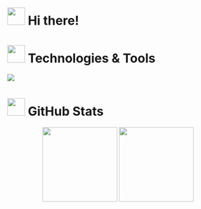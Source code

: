 <h1><img src="" width="40" height="40"> Hi there!</h1> 

<h1><img src="" width="40" height="40"> Technologies & Tools</h1>

![](https://simpleicons.org/icons/csharp.svg)

<h1><img src="octocats/mona-loading.gif" width="40" height="40"> GitHub Stats</h1>

<div align="center">
  <img height="170em" src="https://github-readme-stats.vercel.app/api?username=crashmax-dev&layout=compact&show_icons=true&theme=white&icon_color=2a84ea&hide_border=true&bg_color=00000000&text_color=2a84ea" />
  <img height="170em" src="https://github-readme-stats.vercel.app/api/top-langs/?username=crashmax-dev&layout=compact&theme=white&icon_color=2a84ea&hide_border=true&bg_color=00000000&text_color=2a84ea" />
</div>
